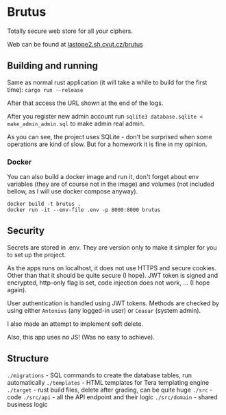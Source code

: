 # Brutus
Totally secure web store for all your ciphers.

Web can be found at [lastope2.sh.cvut.cz/brutus](https://lastope2.sh.cvut.cz/brutus)

## Building and running
Same as normal rust application
(it will take a while to build for the first time):
```cargo run --release```

After that access the URL shown at the end of the logs.

After you register new admin account
run `sqlite3 database.sqlite < make_admin_admin.sql`
to make admin real admin.

As you can see, the project uses SQLite - don't be surprised when
some operations are kind of slow.
But for a homework it is fine in my opinion.

### Docker
You can also build a docker image and run it,
don't forget about env variables (they are of course not in the image)
and volumes (not included bellow, as I will use docker compose anyway).

```
docker build -t brutus .
docker run -it --env-file .env -p 8000:8000 brutus
```

## Security
Secrets are stored in .env.
They are version only to make it simpler for you to set up the project.

As the apps runs on localhost, it does not use HTTPS and secure cookies.
Other than that it should be quite secure (I hope).
JWT token is signed and encrypted, http-only flag is set,
code injection does not work, ... (I hope again).

User authentication is handled using JWT tokens.
Methods are checked by using either
`Antonius` (any logged-in user) or
`Ceasar` (system admin).

I also made an attempt to implement soft delete.

Also, this app uses no JS! (Was no easy to achieve).

## Structure
`./migrations` - SQL commands to create the database tables, run automatically
`./templates` - HTML templates for Tera templating engine
`./target` - rust build files, delete after grading, can be quite huge
`./src` - code
`./src/api` - all the API endpoint and their logic
`./src/domain` - shared business logic

